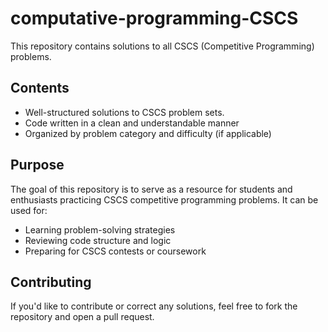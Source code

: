 # computative-programming-CSCS

This repository contains solutions to all CSCS (Competitive Programming) problems.

## Contents

- Well-structured solutions to CSCS problem sets.
- Code written in a clean and understandable manner
- Organized by problem category and difficulty (if applicable)

## Purpose

The goal of this repository is to serve as a resource for students and enthusiasts practicing CSCS competitive programming problems. It can be used for:

- Learning problem-solving strategies
- Reviewing code structure and logic
- Preparing for CSCS contests or coursework

## Contributing

If you'd like to contribute or correct any solutions, feel free to fork the repository and open a pull request.

 
